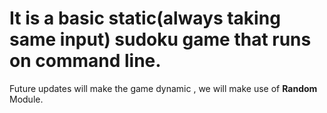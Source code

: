 # It is a basic static(always taking same input) sudoku game that runs on command line.
Future updates will make the game dynamic , we will make use of <b>Random</b> Module.

